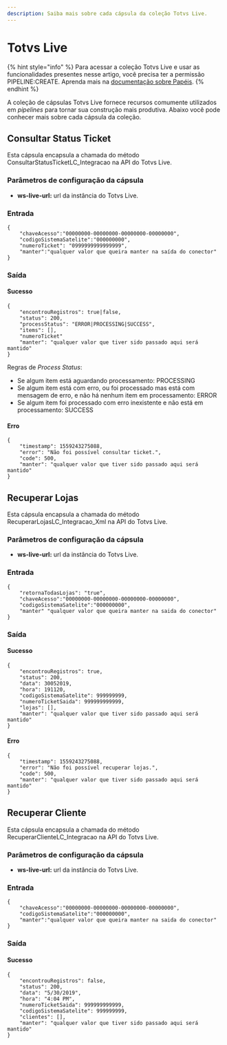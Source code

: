 ```yaml
---
description: Saiba mais sobre cada cápsula da coleção Totvs Live.
---
```


# Totvs Live

{% hint style="info" %}
Para acessar a coleção Totvs Live e usar as funcionalidades presentes nesse artigo, você precisa ter a permissão PIPELINE:CREATE. Aprenda mais na [documentação sobre Papéis](https://docs.digibee.com/documentation/v/pt-br/administration/new-access-control/papeis-do-controle-de-acesso).
{% endhint %}

A coleção de cápsulas Totvs Live fornece recursos comumente utilizados em _pipelines_ para tornar sua construção mais produtiva. Abaixo você pode conhecer mais sobre cada cápsula da coleção.

## Consultar Status Ticket

Esta cápsula encapsula a chamada do método ConsultarStatusTicketLC\_Integracao na API do Totvs Live.

### Parâmetros de configuração da cápsula

* **ws-live-url:** url da instância do Totvs Live.

### Entrada

```
{
    "chaveAcesso":"00000000-00000000-00000000-00000000",
    "codigoSistemaSatelite":"000000000",
    "numeroTicket": "0999999999999999",
    "manter":"qualquer valor que queira manter na saída do conector"
}
```

### Saída

#### Sucesso

```
{
    "encontrouRegistros": true|false,
    "status": 200,
    "processStatus": "ERROR|PROCESSING|SUCCESS",
    "items": [],
    "numeroTicket"
    "manter": "qualquer valor que tiver sido passado aqui será mantido"
}​
```

Regras de _Process Status_:

* Se algum item está aguardando processamento: PROCESSING
* Se algum item está com erro, ou foi processado mas está com mensagem de erro, e não há nenhum item em processamento: ERROR
* Se algum item foi processado com erro inexistente e não está em processamento: SUCCESS

#### Erro

```
{
    "timestamp": 1559243275088,
    "error": "Não foi possível consultar ticket.",
    "code": 500,
    "manter": "qualquer valor que tiver sido passado aqui será mantido"
}
```

## Recuperar Lojas

Esta cápsula encapsula a chamada do método RecuperarLojasLC\_Integracao\_Xml na API do Totvs Live.

### Parâmetros de configuração da cápsula

* **ws-live-url:** url da instância do Totvs Live.

### Entrada

```
{
    "retornaTodasLojas": "true",
    "chaveAcesso":"00000000-00000000-00000000-00000000",
    "codigoSistemaSatelite":"000000000",
    "manter" "qualquer valor que queira manter na saida do conector"
}
```

### Saída

#### Sucesso

```
{
    "encontrouRegistros": true,
    "status": 200,
    "data": 30052019,
    "hora": 191120,
    "codigoSistemaSatelite": 999999999,
    "numeroTicketSaida": 999999999999,
    "lojas": [],
    "manter": "qualquer valor que tiver sido passado aqui será mantido"
}
```

#### Erro

```
{
    "timestamp": 1559243275088,
    "error": "Não foi possível recuperar lojas.",
    "code": 500,
    "manter": "qualquer valor que tiver sido passado aqui será mantido"
}
```

## Recuperar Cliente

Esta cápsula encapsula a chamada do método RecuperarClienteLC\_Integracao na API do Totvs Live.

### Parâmetros de configuração da cápsula

* **ws-live-url:** url da instância do Totvs Live.

### Entrada

```
{
    "chaveAcesso":"00000000-00000000-00000000-00000000",
    "codigoSistemaSatelite":"000000000",
    "manter":"qualquer valor que queira manter na saida do conector"
}
```

### Saída

#### Sucesso

```
{
    "encontrouRegistros": false,
    "status": 200,
    "data": "5/30/2019",
    "hora": "4:04 PM",
    "numeroTicketSaida": 999999999999,
    "codigoSistemaSatelite": 999999999,
    "clientes": [],
    "manter": "qualquer valor que tiver sido passado aqui será mantido"
}
```

